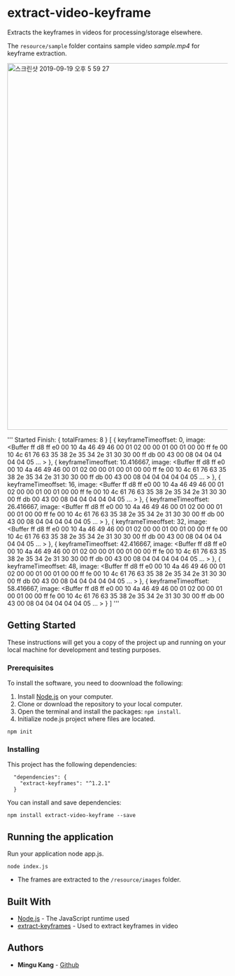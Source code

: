 # extract-video-keyframe
Extracts the keyframes in videos for processing/storage elsewhere.

The `resource/sample` folder contains sample video *sample.mp4*  for keyframe extraction.

<img width="838" alt="스크린샷 2019-09-19 오후 5 59 27" src="https://user-images.githubusercontent.com/26805817/65231881-2d247d00-db0b-11e9-9150-cdb694d241f8.png">

'''
Started
Finish: { totalFrames: 8 }
[ { keyframeTimeoffset: 0,
    image:
     <Buffer ff d8 ff e0 00 10 4a 46 49 46 00 01 02 00 00 01 00 01 00 00 ff fe 00 10 4c 61 76 63 35 38 2e 35 34 2e 31 30 30 00 ff db 00 43 00 08 04 04 04 04 04 05 ... > },
  { keyframeTimeoffset: 10.416667,
    image:
     <Buffer ff d8 ff e0 00 10 4a 46 49 46 00 01 02 00 00 01 00 01 00 00 ff fe 00 10 4c 61 76 63 35 38 2e 35 34 2e 31 30 30 00 ff db 00 43 00 08 04 04 04 04 04 05 ... > },
  { keyframeTimeoffset: 16,
    image:
     <Buffer ff d8 ff e0 00 10 4a 46 49 46 00 01 02 00 00 01 00 01 00 00 ff fe 00 10 4c 61 76 63 35 38 2e 35 34 2e 31 30 30 00 ff db 00 43 00 08 04 04 04 04 04 05 ... > },
  { keyframeTimeoffset: 26.416667,
    image:
     <Buffer ff d8 ff e0 00 10 4a 46 49 46 00 01 02 00 00 01 00 01 00 00 ff fe 00 10 4c 61 76 63 35 38 2e 35 34 2e 31 30 30 00 ff db 00 43 00 08 04 04 04 04 04 05 ... > },
  { keyframeTimeoffset: 32,
    image:
     <Buffer ff d8 ff e0 00 10 4a 46 49 46 00 01 02 00 00 01 00 01 00 00 ff fe 00 10 4c 61 76 63 35 38 2e 35 34 2e 31 30 30 00 ff db 00 43 00 08 04 04 04 04 04 05 ... > },
  { keyframeTimeoffset: 42.416667,
    image:
     <Buffer ff d8 ff e0 00 10 4a 46 49 46 00 01 02 00 00 01 00 01 00 00 ff fe 00 10 4c 61 76 63 35 38 2e 35 34 2e 31 30 30 00 ff db 00 43 00 08 04 04 04 04 04 05 ... > },
  { keyframeTimeoffset: 48,
    image:
     <Buffer ff d8 ff e0 00 10 4a 46 49 46 00 01 02 00 00 01 00 01 00 00 ff fe 00 10 4c 61 76 63 35 38 2e 35 34 2e 31 30 30 00 ff db 00 43 00 08 04 04 04 04 04 05 ... > },
  { keyframeTimeoffset: 58.416667,
    image:
     <Buffer ff d8 ff e0 00 10 4a 46 49 46 00 01 02 00 00 01 00 01 00 00 ff fe 00 10 4c 61 76 63 35 38 2e 35 34 2e 31 30 30 00 ff db 00 43 00 08 04 04 04 04 04 05 ... > } ]
'''
## Getting Started

These instructions will get you a copy of the project up and running on your local machine for development and testing purposes.

### Prerequisites
To install the software, you need to doownload the following:
1. Install [Node.js](https://nodejs.org/en/) on your computer.
2. Clone or download the repository to your local computer.
3. Open the terminal and install the packages: `npm install`.
4. Initialize node.js project where files are located.
```
npm init
```

### Installing

This project has the following dependencies:
```
  "dependencies": {
    "extract-keyframes": "^1.2.1"
  }
```

You can install and save dependencies:
```
npm install extract-video-keyframe --save
```


## Running the application
Run your application node app.js.
```
node index.js
```
 - The frames are extracted to the `/resource/images` folder.





## Built With

* [Node.js](https://nodejs.org/en/) - The JavaScript runtime used
* [extract-keyframes](https://www.npmjs.com/package/extract-keyframes) - Used to extract keyframes in video




## Authors

* **Mingu Kang** - [Github](https://github.com/minqukanq)
